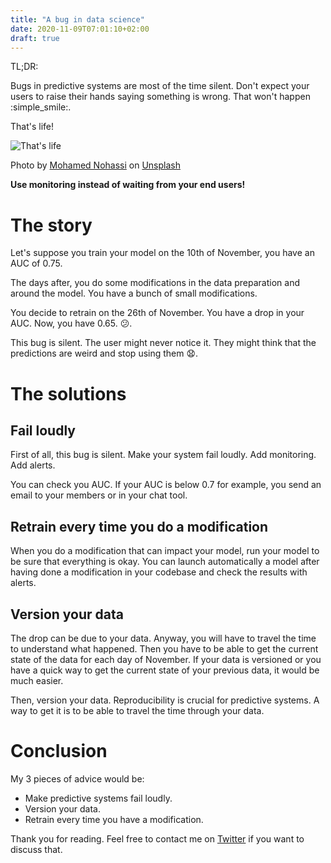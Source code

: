 ```yaml
---
title: "A bug in data science"
date: 2020-11-09T07:01:10+02:00
draft: true
---
```


TL;DR:

Bugs in predictive systems are most of the time silent. Don't expect your users to raise their hands saying something is wrong. That won't happen :simple_smile:. 

That's life!

![That's life](/mohamed-nohassi-odxB5oIG_iA-unsplash.jpg)

<span>Photo by <a href="https://unsplash.com/@coopery?utm_source=unsplash&amp;utm_medium=referral&amp;utm_content=creditCopyText">Mohamed Nohassi</a> on <a href="https://unsplash.com/s/photos/life?utm_source=unsplash&amp;utm_medium=referral&amp;utm_content=creditCopyText">Unsplash</a></span>

**Use monitoring instead of waiting from your end users!**

# The story

Let's suppose you train your model on the 10th of November, you have an AUC of 0.75.

The days after, you do some modifications in the data preparation and around the model. You have a bunch of small modifications.

You decide to retrain on the 26th of November. You have a drop in your AUC. Now, you have 0.65. :confused:. 

This bug is silent. The user might never notice it. They might think that the predictions are weird and stop using them :anguished:.

# The solutions

## Fail loudly

First of all, this bug is silent. Make your system fail loudly. 
Add monitoring. Add alerts.

You can check you AUC. If your AUC is below 0.7 for example, you send an email to your members or in your chat tool.

## Retrain every time you do a modification

When you do a modification that can impact your model, run your model to be sure that everything is okay.
You can launch automatically a model after having done a modification in your codebase and check the results with alerts.

## Version your data

The drop can be due to your data. Anyway, you will have to travel the time to understand what happened.
Then you have to be able to get the current state of the data for each day of November.
If your data is versioned or you have a quick way to get the current state of your previous data, it would be much easier.

Then, version your data. Reproducibility is crucial for predictive systems. A way to get it is to be able to travel the time through your data.

# Conclusion

My 3 pieces of advice would be:
- Make predictive systems fail loudly. 
- Version your data.
- Retrain every time you have a modification.

Thank you for reading. Feel free to contact me on [Twitter](https://twitter.com/saby_nastasia) if you want to discuss that.
